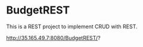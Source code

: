# BudgetREST


This is a REST project to implement CRUD with REST.


http://35.165.49.7:8080/BudgetREST/?
